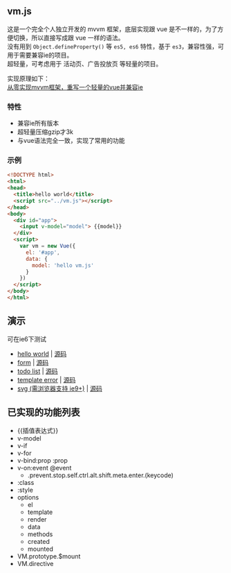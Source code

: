 ## vm.js

这是一个完全个人独立开发的 mvvm 框架，底层实现跟 vue 是不一样的，为了方便切换，所以直接写成跟 vue 一样的语法。  
没有用到 `Object.defineProperty()` 等 `es5, es6` 特性，基于 `es3`，兼容性强，可用于需要兼容ie的项目。  
超轻量，可考虑用于 活动页、广告投放页 等轻量的项目。

实现原理如下：  
[从零实现mvvm框架，重写一个轻量的vue并兼容ie](https://github.com/wushufen/vm/wiki)

### 特性
* 兼容ie所有版本
* 超轻量压缩gzip才3k
* 与vue语法完全一致，实现了常用的功能

### 示例
```html
<!DOCTYPE html>
<html>
<head>
  <title>hello world</title>
  <script src="../vm.js"></script>
</head>
<body>
  <div id="app">
    <input v-model="model"> {{model}}
  </div>
  <script>
    var vm = new Vue({
      el: '#app',
      data: {
        model: 'hello vm.js'
      }
    })
  </script>
</body>
</html>
```


## 演示

可在ie6下测试

* [hello world](https://wushufen.github.io/vm/examples/helloWorld.html) | [源码](examples/helloWorld.html)
* [form](https://wushufen.github.io/vm/examples/form.html) | [源码](examples/form.html)
* [todo list](https://wushufen.github.io/vm/examples/todoList.html) | [源码](examples/todoList.html)
* [template error](https://wushufen.github.io/vm/examples/templateError.html) | [源码](examples/templateError.html)
* [svg (需浏览器支持 ie9+)](https://wushufen.github.io/vm/examples/svg.html) | [源码](examples/svg.html) 

## 已实现的功能列表

* {{插值表达式}}
* v-model
* v-if
* v-for
* v-bind:prop :prop
* v-on:event @event
  * .prevent.stop.self.ctrl.alt.shift.meta.enter.(keycode)
* :class
* :style
* options
  * el
  * template
  * render
  * data
  * methods
  * created
  * mounted
* VM.prototype.$mount
* VM.directive
